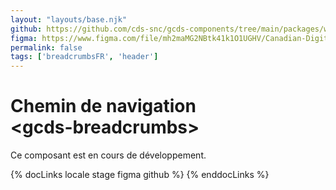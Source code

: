 ```yaml
---
layout: "layouts/base.njk"
github: https://github.com/cds-snc/gcds-components/tree/main/packages/web/src/components/gcds-breadcrumbs
figma: https://www.figma.com/file/mh2maMG2NBtk41k1O1UGHV/Canadian-Digital-Service%E2%80%A8---GC-Design-System?node-id=2353%3A7848&t=ciEmm7GYyGAY73zZ-0
permalink: false
tags: ['breadcrumbsFR', 'header']
---
```


# Chemin de navigation <br>&lt;gcds-breadcrumbs&gt;

Ce composant est en cours de développement.

{% docLinks locale stage figma github %}
{% enddocLinks %}

<br/>
